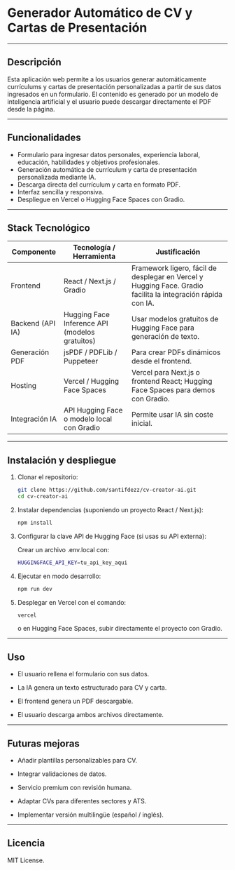 # Generador Automático de CV y Cartas de Presentación

---

## Descripción

Esta aplicación web permite a los usuarios generar automáticamente currículums y cartas de presentación personalizadas a partir de sus datos ingresados en un formulario. El contenido es generado por un modelo de inteligencia artificial y el usuario puede descargar directamente el PDF desde la página.

---

## Funcionalidades

- Formulario para ingresar datos personales, experiencia laboral, educación, habilidades y objetivos profesionales.
- Generación automática de currículum y carta de presentación personalizada mediante IA.
- Descarga directa del currículum y carta en formato PDF.
- Interfaz sencilla y responsiva.
- Despliegue en Vercel o Hugging Face Spaces con Gradio.

---

## Stack Tecnológico

| Componente                | Tecnología / Herramienta                      | Justificación                                       |
|--------------------------|----------------------------------------------|----------------------------------------------------|
| Frontend                 | React / Next.js / Gradio                      | Framework ligero, fácil de desplegar en Vercel y Hugging Face. Gradio facilita la integración rápida con IA. |
| Backend (API IA)         | Hugging Face Inference API (modelos gratuitos) | Usar modelos gratuitos de Hugging Face para generación de texto. |
| Generación PDF           | jsPDF / PDFLib / Puppeteer                    | Para crear PDFs dinámicos desde el frontend.       |
| Hosting                  | Vercel / Hugging Face Spaces                   | Vercel para Next.js o frontend React; Hugging Face Spaces para demos con Gradio. |
| Integración IA           | API Hugging Face o modelo local con Gradio    | Permite usar IA sin coste inicial.                  |

---

## Instalación y despliegue

1. Clonar el repositorio:  
   ```bash
   git clone https://github.com/santifdezz/cv-creator-ai.git
   cd cv-creator-ai
   ```
2. Instalar dependencias (suponiendo un proyecto React / Next.js):
    ```bash
    npm install
    ```

3. Configurar la clave API de Hugging Face (si usas su API externa):

   Crear un archivo .env.local con:
    ```bash
    HUGGINGFACE_API_KEY=tu_api_key_aqui
    ```

4. Ejecutar en modo desarrollo:

   
    ```bash
    npm run dev
    ```
5. Desplegar en Vercel con el comando:
    ```bash
    vercel
    ```

    o en Hugging Face Spaces, subir directamente el proyecto con Gradio.

---
## Uso

- El usuario rellena el formulario con sus datos.

- La IA genera un texto estructurado para CV y carta.

- El frontend genera un PDF descargable.

- El usuario descarga ambos archivos directamente.

---
## Futuras mejoras

- Añadir plantillas personalizables para CV.

- Integrar validaciones de datos.

- Servicio premium con revisión humana.

- Adaptar CVs para diferentes sectores y ATS.

- Implementar versión multilingüe (español / inglés).

---
## Licencia

MIT License.

